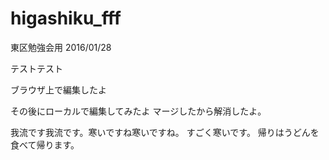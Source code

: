 # higashiku_fff
東区勉強会用 2016/01/28

テストテスト

ブラウザ上で編集したよ

その後にローカルで編集してみたよ
マージしたから解消したよ。




我流です我流です。寒いですね寒いですね。
すごく寒いです。
帰りはうどんを食べて帰ります。
